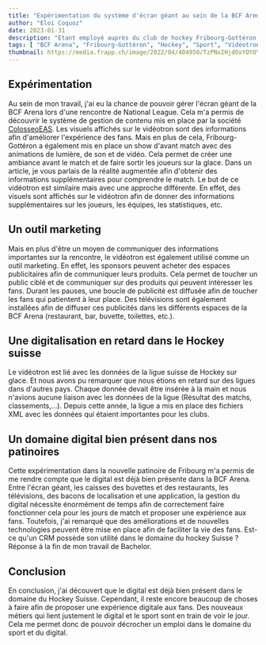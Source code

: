 ```yaml
---
title: "Expérimentation du système d'écran géant au sein de la BCF Arena"
author: "Eloi Coquoz"
date: 2023-01-31
description: "Etant employé auprès du club de hockey Fribourg-Gottéron, j'ai pu expérimenter le système d'écran géant mis en place au sein de la BCF Arena."
tags: [ "BCF Arena", "Fribourg-Gottéron", "Hockey", "Sport", "Vidéotron"]
thumbnail: https://media.frapp.ch/image/2022/04/404950/TzPNxIHjdOxYOYOYeJ73WkNXnWB4804ijtbccLgt.png
---
```


## Expérimentation
Au sein de mon travail, j'ai eu la chance de pouvoir gérer l'écran géant de la BCF Arena lors d'une rencontre de National League. Cela m'a permis de découvrir le système de gestion de contenu mis en place par la société [ColosseoEAS](https://www.colosseoeas.com/). Les visuels affichés sur le vidéotron sont des informations afin d'améliorer l'expérience des fans. Mais en plus de cela, Fribourg-Gottéron a également mis en place un show d'avant match avec des animations de lumière, de son et de vidéo. Cela permet de créer une ambiance avant le match et de faire sortir les joueurs sur la glace. Dans un article, je vous parlais de la réalité augmentée afin d'obtenir des informations supplémentaires pour comprendre le match. Le but de ce vidéotron est similaire mais avec une approche différente. En effet, des visuels sont affichés sur le vidéotron afin de donner des informations supplémentaires sur les joueurs, les équipes, les statistiques, etc. 

## Un outil marketing
Mais en plus d'être un moyen de communiquer des informations importantes sur la rencontre, le vidéotron est également utilisé comme un outil marketing. En effet, les sponsors peuvent acheter des espaces publicitaires afin de communiquer leurs produits. Cela permet de toucher un public ciblé et de communiquer sur des produits qui peuvent intéresser les fans. Durant les pauses, une boucle de publicité est diffusée afin de toucher les fans qui patientent à leur place. Des télévisions sont également installées afin de diffuser ces publicités dans les différents espaces de la BCF Arena (restaurant, bar, buvette, toilettes, etc.).

## Une digitalisation en retard dans le Hockey suisse
Le vidéotron est lié avec les données de la ligue suisse de Hockey sur glace. Et nous avons pu remarquer que nous étions en retard sur des ligues dans d'autres pays. Chaque donnée devait être insérée à la main et nous n'avions aucune liaison avec les données de la ligue (Résultat des matchs, classements,...). Depuis cette année, la ligue a mis en place des fichiers XML avec les données qui étaient importantes pour les clubs.

## Un domaine digital bien présent dans nos patinoires
Cette expérimentation dans la nouvelle patinoire de Fribourg m'a permis de me rendre compte que le digital est déjà bien présente dans la BCF Arena. Entre l'écran géant, les caisses des buvettes et des restaurants, les télévisions, des bacons de localisation et une application, la gestion du digital nécessite énormément de temps afin de correctement faire fonctionner cela pour les jours de match et proposer une expérience aux fans. Toutefois, j'ai remarqué que des améliorations et de nouvelles technologies peuvent être mise en place afin de faciliter la vie des fans. Est-ce qu'un CRM possède son utilité dans le domaine du hockey Suisse ? Réponse à la fin de mon travail de Bachelor.

## Conclusion
En conclusion, j'ai découvert que le digital est déjà bien présent dans le domaine du Hockey Suisse. Cependant, il reste encore beaucoup de choses à faire afin de proposer une expérience digitale aux fans. Des nouveaux métiers qui lient justement le digital et le sport sont en train de voir le jour. Cela me permet donc de pouvoir décrocher un emploi dans le domaine du sport et du digital.





